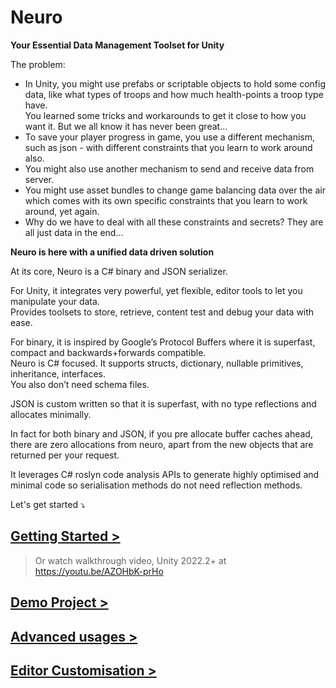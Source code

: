 # Neuro

**Your Essential Data Management Toolset for Unity**

The problem:
- In Unity, you might use prefabs or scriptable objects to hold some config data, like what types of troops and how much health-points a troop type have.   
You learned some tricks and workarounds to get it close to how you want it. But we all know it has never been great…
- To save your player progress in game, you use a different mechanism, such as json - with different constraints that you learn to work around also.
- You might also use another mechanism to send and receive data from server.
- You might use asset bundles to change game balancing data over the air which comes with its own specific constraints that you learn to work around, yet again.
- Why do we have to deal with all these constraints and secrets? They are all just data in the end...

**Neuro is here with a unified data driven solution**

At its core, Neuro is a C# binary and JSON serializer.

For Unity, it integrates very powerful, yet flexible, editor tools to let you manipulate your data.  
Provides toolsets to store, retrieve, content test and debug your data with ease.

For binary, it is inspired by Google’s Protocol Buffers where it is superfast, compact and backwards+forwards compatible.  
Neuro is C# focused. It supports structs, dictionary, nullable primitives, inheritance, interfaces.  
You also don’t need schema files.

JSON is custom written so that it is superfast, with no type reflections and allocates minimally.

In fact for both binary and JSON, if you pre allocate buffer caches ahead, there are zero allocations from neuro, apart from the new objects that are returned per your request.

It leverages C# roslyn code analysis APIs to generate highly optimised and minimal code so serialisation methods do not need reflection methods.

Let's get started ⤵️

## [Getting Started >](Docs/GettingStarted.md)
> Or watch walkthrough video, Unity 2022.2+ at https://youtu.be/AZOHbK-prHo

## [Demo Project >](Docs/DemoProject.md)

## [Advanced usages >](Docs/AdvancedUsages.md)

## [Editor Customisation >](Docs/EditorCustomisation.md)